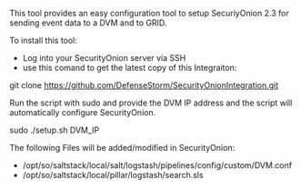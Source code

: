 This tool provides an easy configuration tool to setup SecuriyOnion 2.3 for
sending event data to a DVM and to GRID.

To install this tool:
- Log into your SecurityOnion server via SSH
- use this comand to get the latest copy of this Integraiton:

git clone https://github.com/DefenseStorm/SecurityOnionIntegration.git

Run the script with sudo and provide the DVM IP address and the script will automatically configure
SecurityOnion.

sudo ./setup.sh DVM_IP

The following Files will be added/modified in SecurityOnion:

- /opt/so/saltstack/local/salt/logstash/pipelines/config/custom/DVM.conf
- /opt/so/saltstack/local/pillar/logstash/search.sls


